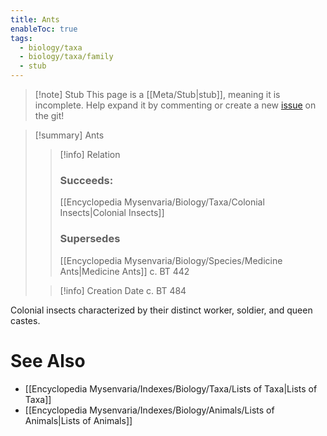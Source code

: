 ```yaml
---
title: Ants
enableToc: true
tags:
  - biology/taxa
  - biology/taxa/family
  - stub
---
```


> [!note] Stub
> This page is a [[Meta/Stub|stub]], meaning it is incomplete. Help expand it by commenting or create a new [issue](https://github.com/RagtimeGal/quartz--encyclopedia-mysenvaria/issues/new/choose) on the git!


> [!summary] Ants
> > [!info] Relation
> > ### Succeeds:
> > [[Encyclopedia Mysenvaria/Biology/Taxa/Colonial Insects|Colonial Insects]]
> > ### Supersedes 
> > [[Encyclopedia Mysenvaria/Biology/Species/Medicine Ants|Medicine Ants]] c. BT 442
>
> > [!info] Creation Date
> > c. BT 484

Colonial insects characterized by their distinct worker, soldier, and queen castes.

# See Also
- [[Encyclopedia Mysenvaria/Indexes/Biology/Taxa/Lists of Taxa|Lists of Taxa]]
- [[Encyclopedia Mysenvaria/Indexes/Biology/Animals/Lists of Animals|Lists of Animals]]
